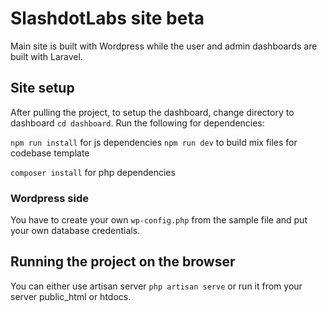 # SlashdotLabs site beta

Main site is built with Wordpress while the user and admin dashboards are built with Laravel.

## Site setup

After pulling the project, to setup the dashboard, change directory to dashboard ```cd dashboard```.
Run the following for dependencies:

```npm run install``` for js dependencies
```npm run dev``` to build mix files for codebase template

```composer install``` for php dependencies

### Wordpress side
You have to create your own ``wp-config.php`` from the sample file and put your own database
 credentials.

## Running the project on the browser
You can either use artisan server ```php artisan serve``` or run it from your server public_html
or htdocs.
